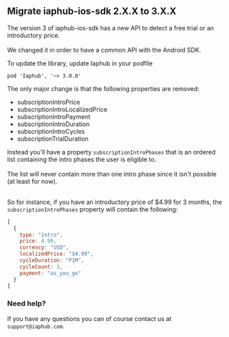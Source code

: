 ## Migrate iaphub-ios-sdk 2.X.X to 3.X.X

The version 3 of iaphub-ios-sdk has a new API to detect a free trial or an introductory price.<br/><br/>
We changed it in order to have a common API with the Android SDK.

To update the library, update Iaphub in your podfile
```
pod 'Iaphub', '~> 3.0.0'
```

The only major change is that the following properties are removed:
- subscriptionIntroPrice
- subscriptionIntroLocalizedPrice
- subscriptionIntroPayment
- subscriptionIntroDuration
- subscriptionIntroCycles
- subscriptionTrialDuration

Instead you'll have a property `subscriptionIntroPhases` that is an ordered list containing the intro phases the user is eligible to.<br/><br/>
The list will never contain more than one intro phase since it isn't possible (at least for now).<br/><br/>

So for instance, if you have an introductory price of $4.99 for 3 months, the `subscriptionIntroPhases` property will contain the following:

```js
[
  {
    type: "intro",
    price: 4.99,
    currency: "USD",
    localizedPrice: "$4.99",
    cycleDuration: "P1M",
    cycleCount: 3,
    payment: "as_you_go"
  }
]
```

### Need help?

If you have any questions you can of course contact us at `support@iaphub.com`.